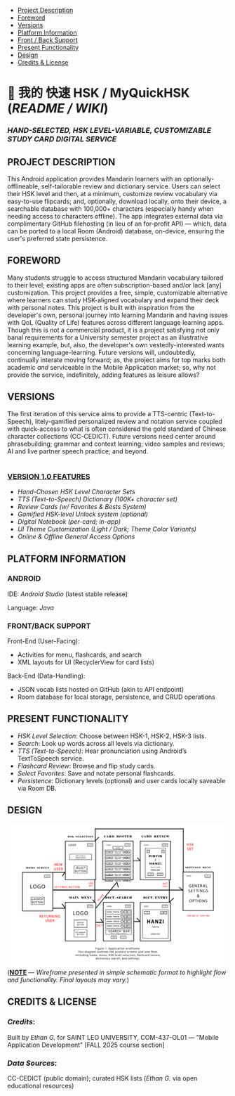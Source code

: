 - [Project Description](#project-description)  
- [Foreword](#foreword)  
- [Versions](#versions)  
- [Platform Information](#platform-information)  
- [Front / Back Support](#frontback-support)  
- [Present Functionality](#present-functionality)  
- [Design](#design)
- [Credits & License](#credits--license)

# 📄 我的 快速 HSK / MyQuickHSK (_README / WIKI_)
### _HAND-SELECTED, HSK LEVEL-VARIABLE, CUSTOMIZABLE STUDY CARD DIGITAL SERVICE_

## PROJECT DESCRIPTION

This Android application provides Mandarin learners with an optionally-offlineable, self-tailorable review and dictionary service.  Users can select their HSK level and then, at a minimum, customize review vocabulary via easy-to-use flipcards; and, optionally, download locally, onto their device, a searchable database with 100,000+ characters (especially handy when needing access to characters offline).  The app integrates external data via complimentary GitHub filehosting (in lieu of an for-profit API) — which, data can be ported to a local Room (Android) database, on-device, ensuring the user's preferred state persistence.

## FOREWORD

Many students struggle to access structured Mandarin vocabulary tailored to their level; existing apps are often subscription-based and/or lack [any] customization.  This project provides a free, simple, customizable alternative where learners can study HSK-aligned vocabulary and expand their deck with personal notes.  This project is built with inspiration from the developer's own, personal journey into learning Mandarin and having issues with QoL (Quality of Life) features across different language learning apps.  Though this is not a commercial product, it is a project satisfying not only banal requirements for a University semester project as an illustrative learning example, but, also, the developer's own vestedly-interested wants concerning language-learning.  Future versions will, undoubtedly, continually interate moving forward; as, the project aims for top marks both academic _and_ serviceable in the Mobile Application market; so, why not provide the service, indefinitely, adding features as leisure allows?

## VERSIONS
The first iteration of this service aims to provide a TTS-centric (Text-to-Speech), litely-gamified personalized review and notation service coupled with quick-access to what is often considered the gold standard of Chinese character collections (CC-CEDICT).  Future versions need center around phrasebuilding; grammar and context learning; video samples and reviews; AI and live partner speech practice; and beyond.

#

### <ins>VERSION 1.0 FEATURES</ins>
-  _Hand-Chosen HSK Level Character Sets_
-  _TTS (Text-to-Speech) Dictionary (100K+ character set)_
-  _Review Cards (w/ Favorites & Bests System)_
-  _Gamified HSK-level Unlock system (optional)_
-  _Digital Notebook (per-card; in-app)_
-  _UI Theme Customization  (Light / Dark; Theme Color Variants)_
-  _Online & Offline General Access Options_

## PLATFORM INFORMATION
### ANDROID

IDE: _Android Studio_ (latest stable release)

Language: _Java_

### FRONT/BACK SUPPORT

Front-End (User-Facing):
-  Activities for menu, flashcards, and search
-  XML layouts for UI (RecyclerView for card lists)

Back-End (Data-Handling):
-  JSON vocab lists hosted on GitHub (akin to API endpoint)
-  Room database for local storage, persistence, and CRUD operations

## PRESENT FUNCTIONALITY
-  _HSK Level Selection_: Choose between HSK-1, HSK-2, HSK-3 lists.
-  _Search_: Look up words across all levels via dictionary.
-  _TTS (Text-to-Speech)_: Hear pronunciation using Android’s TextToSpeech service.
-  _Flashcard Review_: Browse and flip study cards.
-  _Select Favorites_: Save and notate personal flashcards.
-  _Persistence_: Dictionary levels (optional) and user cards locally saveable via Room DB.

## DESIGN

![An image](./wireframe.png)
(<ins>**NOTE**</ins> — _Wireframe presented in simple schematic format to highlight flow and functionality. Final layouts may vary._)

## CREDITS & LICENSE
### _Credits_:
Built by _Ethan G._ for SAINT LEO UNIVERSITY, COM-437-OL01 — "Mobile Application Development" [FALL 2025 course section]
### _Data Sources_:
CC-CEDICT (public domain); curated HSK lists (_Ethan G._ via open educational resources)
